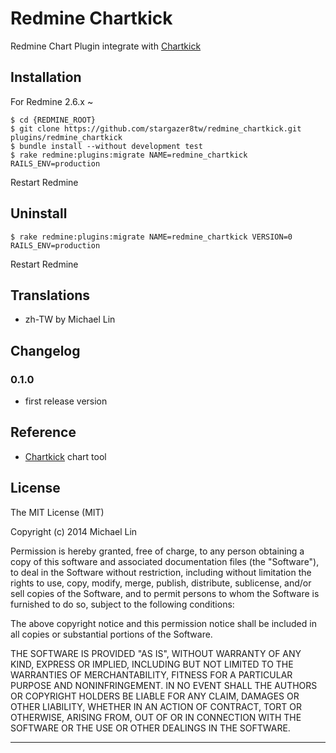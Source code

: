 Redmine Chartkick
=================

Redmine Chart Plugin integrate with [Chartkick][1]

## Installation

For Redmine 2.6.x ~

    $ cd {REDMINE_ROOT}
    $ git clone https://github.com/stargazer8tw/redmine_chartkick.git plugins/redmine_chartkick
    $ bundle install --without development test
    $ rake redmine:plugins:migrate NAME=redmine_chartkick RAILS_ENV=production

Restart Redmine

## Uninstall

    $ rake redmine:plugins:migrate NAME=redmine_chartkick VERSION=0 RAILS_ENV=production

Restart Redmine
    
## Translations

- zh-TW by Michael Lin

## Changelog

### 0.1.0
- first release version

## Reference
- [Chartkick][1] chart tool

## License
The MIT License (MIT)

Copyright (c) 2014 Michael Lin

Permission is hereby granted, free of charge, to any person obtaining a copy
of this software and associated documentation files (the "Software"), to deal
in the Software without restriction, including without limitation the rights
to use, copy, modify, merge, publish, distribute, sublicense, and/or sell
copies of the Software, and to permit persons to whom the Software is
furnished to do so, subject to the following conditions:

The above copyright notice and this permission notice shall be included in all
copies or substantial portions of the Software.

THE SOFTWARE IS PROVIDED "AS IS", WITHOUT WARRANTY OF ANY KIND, EXPRESS OR
IMPLIED, INCLUDING BUT NOT LIMITED TO THE WARRANTIES OF MERCHANTABILITY,
FITNESS FOR A PARTICULAR PURPOSE AND NONINFRINGEMENT. IN NO EVENT SHALL THE
AUTHORS OR COPYRIGHT HOLDERS BE LIABLE FOR ANY CLAIM, DAMAGES OR OTHER
LIABILITY, WHETHER IN AN ACTION OF CONTRACT, TORT OR OTHERWISE, ARISING FROM,
OUT OF OR IN CONNECTION WITH THE SOFTWARE OR THE USE OR OTHER DEALINGS IN THE
SOFTWARE.

---
[1]:http://chartkick.com
[2]:https://github.com/ankane/chartkick